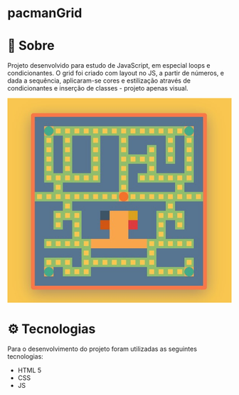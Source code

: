 # pacmanGrid

# :page_facing_up: Sobre #

Projeto desenvolvido para estudo de JavaScript, em especial loops e condicionantes. O grid foi criado com layout no JS, a partir de números, e dada a sequência, aplicaram-se cores e estilização através de condicionantes e inserção de classes - projeto apenas visual.

 ![Tela](https://github.com/crissieag/pacmanGrid/blob/main/grid-pacman.jpg)

# :gear: Tecnologias #

Para o desenvolvimento do projeto foram utilizadas as seguintes tecnologias:

* HTML 5
* CSS
* JS

